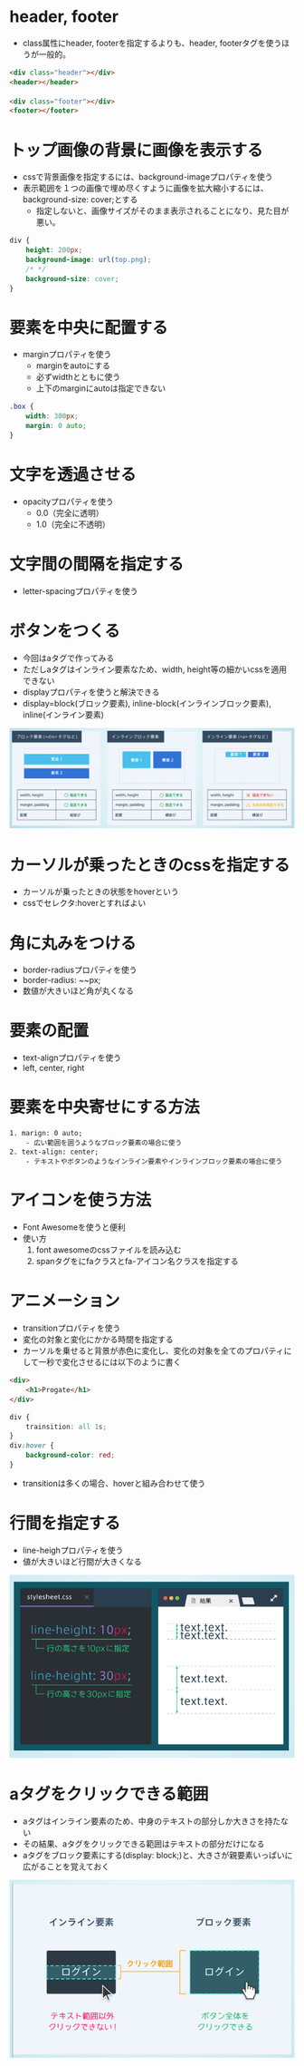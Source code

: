 # header, footer
- class属性にheader, footerを指定するよりも、header, footerタグを使うほうが一般的。
```html
<div class="header"></div>
<header></header>

<div class="footer"></div>
<footer></footer>
```

# トップ画像の背景に画像を表示する
- cssで背景画像を指定するには、background-imageプロパティを使う
- 表示範囲を１つの画像で埋め尽くすように画像を拡大縮小するには、background-size: cover;とする
    - 指定しないと、画像サイズがそのまま表示されることになり、見た目が悪い。
```css
div {
    height: 200px;
    background-image: url(top.png);
    /* */
    background-size: cover;
}
```

# 要素を中央に配置する
- marginプロパティを使う
    - marginをautoにする
    - 必ずwidthとともに使う
    - 上下のmarginにautoは指定できない
```css
.box {
    width: 300px;
    margin: 0 auto;
}
```


# 文字を透過させる
- opacityプロパティを使う
    - 0.0（完全に透明）
    - 1.0（完全に不透明）

# 文字間の間隔を指定する
- letter-spacingプロパティを使う


# ボタンをつくる
- 今回はaタグで作ってみる
- ただしaタグはインライン要素なため、width, height等の細かいcssを適用できない
- displayプロパティを使うと解決できる
- display=block(ブロック要素), inline-block(インラインブロック要素), inline(インライン要素)
<img src="./inline-block-element.png">



# カーソルが乗ったときのcssを指定する
- カーソルが乗ったときの状態をhoverという
- cssでセレクタ:hoverとすればよい


# 角に丸みをつける
- border-radiusプロパティを使う
- border-radius: ~~px;
- 数値が大きいほど角が丸くなる

# 要素の配置
- text-alignプロパティを使う
- left, center, right

# 要素を中央寄せにする方法
    1. marign: 0 auto;
        - 広い範囲を囲うようなブロック要素の場合に使う
    2. text-align: center;
        - テキストやボタンのようなインライン要素やインラインブロック要素の場合に使う


# アイコンを使う方法
- Font Awesomeを使うと便利
- 使い方
    1. font awesomeのcssファイルを読み込む
    2. spanタグをにfaクラスとfa-アイコン名クラスを指定する


# アニメーション
- transitionプロパティを使う
- 変化の対象と変化にかかる時間を指定する
- カーソルを乗せると背景が赤色に変化し、変化の対象を全てのプロパティにして一秒で変化させるには以下のように書く

```html
<div>
    <h1>Progate</h1>
</div>
```
```css
div {
    trainsition: all 1s;
}
div:hover {
    background-color: red;
}
```
- transitionは多くの場合、hoverと組み合わせて使う



# 行間を指定する
- line-heighプロパティを使う
- 値が大きいほど行間が大きくなる
<img src="./line-height.png">



# aタグをクリックできる範囲
- aタグはインライン要素のため、中身のテキストの部分しか大きさを持たない
- その結果、aタグをクリックできる範囲はテキストの部分だけになる
- aタグをブロック要素にする(display: block;)と、大きさが親要素いっぱいに広がることを覚えておく
<img src="./range-a-tag.png">
